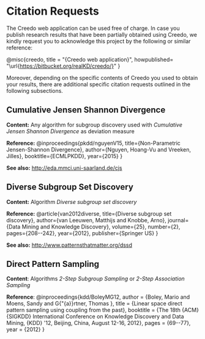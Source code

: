 # Citation Requests #

The Creedo web application can be used free of charge. In case you publish 
research results that have been partially obtained using Creedo, 
we kindly request you to acknowledge this project by the following 
or similar reference:

@misc{creedo,
title = "{Creedo web application}",
howpublished= "\url{https://bitbucket.org/realKD/creedo/}"
}

Moreover, depending on the specific contents of Creedo you used
to obtain your results, there are additional specific citation 
requests outlined in the following subsections.

## Cumulative Jensen Shannon Divergence ##

**Content:** Any algorithm for subgroup discovery used with 
*Cumulative Jensen Shannon Divergence* as deviation measure

**Reference:**
@inproceedings{pkdd/nguyenV15,
  title={Non-Parametric Jensen-Shannon Divergence},
  author={Nguyen, Hoang-Vu and Vreeken, Jilles},
  booktitle={ECMLPKDD},
  year={2015}
}

**See also:**
http://eda.mmci.uni-saarland.de/cjs

## Diverse Subgroup Set Discovery ##

**Content:** Algorithm *Diverse subgroup set discovery*

**Reference:** 
@article{van2012diverse,
  title={Diverse subgroup set discovery},
  author={van Leeuwen, Matthijs and Knobbe, Arno},
  journal={Data Mining and Knowledge Discovery},
  volume={25},
  number={2},
  pages={208--242},
  year={2012},
  publisher={Springer US}
}

**See also:**
http://www.patternsthatmatter.org/dssd

## Direct Pattern Sampling ##

**Content**: Algorithms *2-Step Subgroup Sampling* or *2-Step Association Sampling*

**Reference**: 
@inproceedings{kdd/BoleyMG12,
  author    = {Boley, Mario and
               Moens, Sandy and
               G{\"{a}}rtner, Thomas },
  title     = {Linear space direct pattern sampling using coupling from the past},
  booktitle = {The 18th {ACM} {SIGKDD} International Conference on Knowledge Discovery
               and Data Mining, {KDD} '12, Beijing, China, August 12-16, 2012},
  pages     = {69--77},
  year      = {2012}
}


